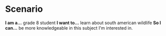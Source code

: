 # Scenario

**I am a…** grade 8 student
**I want to…** learn about south american wildlife
**So I can…** be more knowledgeable in this subject I'm interested in.